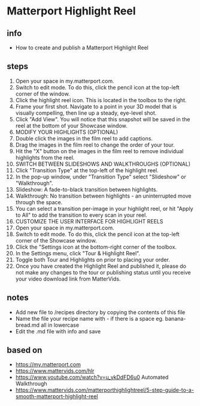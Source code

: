 # Matterport Highlight Reel  

## info  
* How to create and publish a Matterport Highlight Reel

## steps  
1. Open your space in my.matterport.com.
2. Switch to edit mode. To do this, click the pencil icon at the top-left corner of the window.
3. Click the highlight reel icon. This is located in the toolbox to the right.
4. Frame your first shot. Navigate to a point in your 3D model that is visually compelling, then line up a steady, eye-level shot.
5. Click "Add View". You will notice that this snapshot will be saved in the reel at the bottom of your Showcase window.
6. MODIFY YOUR HIGHLIGHTS (OPTIONAL)
7. Double click the images in the film reel to add captions.
8. Drag the images in the film reel to change the order of your tour.
9. Hit the "X" button on the images in the film reel to remove individual highlights from the reel.
10. SWITCH BETWEEN SLIDESHOWS AND WALKTHROUGHS (OPTIONAL)
11. Click "Transition Type" at the top-left of the highlight reel.
12. In the pop-up window, under "Transition Type" select "Slideshow" or "Walkthrough".
13. Slideshow: A fade-to-black transition between highlights.
14. Walkthrough: No transition between highlights - an uninterrupted move through the space.
15. You can select a transition per-image in your highlight reel, or hit "Apply to All" to add the transition to every scan in your reel. 
16. CUSTOMIZE THE USER INTERFACE FOR HIGHLIGHT REELS
17. Open your space in my.matterport.com.
18. Switch to edit mode. To do this, click the pencil icon at the top-left corner of the Showcase window.
19. Click the "Settings icon at the bottom-right corner of the toolbox.
20. In the Settings menu, click "Tour & Highlight Reel".
21. Toggle both Tour and Highlights on prior to placing your order.
22. Once you have created the Highlight Reel and published it, please do not make any changes to the tour or publishing status until you receive your video download link from MatterVids.

## notes  
*  Add new file to /recipes directory by copying the contents of this file
*  Name the file your recipe name with - if there is a space eg. banana-bread.md all in lowercase
*  Edit the .md file with info and save

## based on  
*  https://my.matterport.com
*  https://www.mattervids.com/hlr
*  https://www.youtube.com/watch?v=u_ykDdFD6u0 Automated Walkthrough
*  https://www.mattervids.com/matterporthighlightreel/5-step-guide-to-a-smooth-matterport-highlight-reel

